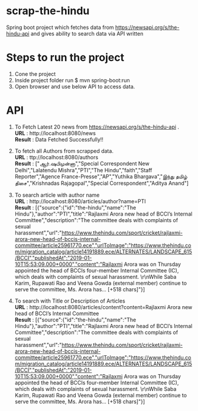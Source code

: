 # scrap-the-hindu
Spring boot project which fetches data from https://newsapi.org/s/the-hindu-api and gives ability to search data via API written

# Steps to run the project
1. Cone the project
2. Inside project folder run $ mvn spring-boot:run
3. Open browser and use below API to access data.

# API

1. To Fetch Latest 20 news from https://newsapi.org/s/the-hindu-api .<br />
  **URL** : http://localhost:8080/news <br />
  **Result** : Data Fetched Successfully!! <br />

2. To fetch all Authors from scrapped data. <br />
  **URL** : ttp://localhost:8080/authors<br />
  **Result** : ["ஆர்.ஷபிமுன்னா","Special Correspondent New Delhi","Lalatendu Mishra","PTI","The Hindu","faith","Staff Reporter","Agence France-Presse","AP","Yuthika Bhargava","இந்து தமிழ் திசை","Krishnadas Rajagopal","Special Correspondent","Aditya Anand"] <br />
  
3. To search article with author name<br />
  **URL** : http://localhost:8080/articles/author?name=PTI<br />
  **Result** : [{"source":{"id":"the-hindu","name":"The Hindu"},"author":"PTI","title":"Rajlaxmi Arora new head of BCCI’s Internal Committee","description":"The committee deals with complaints of sexual harassment","url":"https://www.thehindu.com/sport/cricket/rajlaxmi-arora-new-head-of-bccis-internal-committee/article25961770.ece","urlToImage":"https://www.thehindu.com/migration_catalog/article14191889.ece/ALTERNATES/LANDSCAPE_615/BCCI","publishedAt":"2019-01-10T15:53:09.000+0000","content":"Rajlaxmi Arora was on Thursday appointed the head of BCCIs four-member Internal Committee (IC), which deals with complaints of sexual harassment. \r\nWhile Saba Karim, Rupawati Rao and Veena Gowda (external member) continue to serve the committee, Ms. Arora has… [+518 chars]"}] <br />
  
 4. To search with Title or Description of Articles <br />
  **URL** : http://localhost:8080/articles/content?content=Rajlaxmi Arora new head of BCCI’s Internal Committee<br />
  **Result** : [{"source":{"id":"the-hindu","name":"The Hindu"},"author":"PTI","title":"Rajlaxmi Arora new head of BCCI’s Internal Committee","description":"The committee deals with complaints of sexual harassment","url":"https://www.thehindu.com/sport/cricket/rajlaxmi-arora-new-head-of-bccis-internal-committee/article25961770.ece","urlToImage":"https://www.thehindu.com/migration_catalog/article14191889.ece/ALTERNATES/LANDSCAPE_615/BCCI","publishedAt":"2019-01-10T15:53:09.000+0000","content":"Rajlaxmi Arora was on Thursday appointed the head of BCCIs four-member Internal Committee (IC), which deals with complaints of sexual harassment. \r\nWhile Saba Karim, Rupawati Rao and Veena Gowda (external member) continue to serve the committee, Ms. Arora has… [+518 chars]"}]<br />
 
